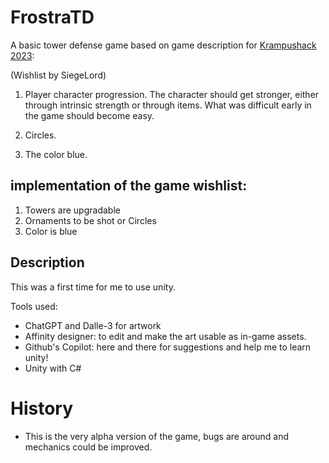 # FrostraTD

A basic tower defense game based on game description for [Krampushack 2023](https://tins.amarillion.org/krampu23/): 

(Wishlist by SiegeLord)

1. Player character progression. The character should get stronger, either through intrinsic strength or through items. What was difficult early in the game should become easy.

2. Circles.

3. The color blue.

## implementation of the game wishlist:

1. Towers are upgradable
2. Ornaments to be shot or Circles
3. Color is blue

## Description

This was a first time for me to use unity. 

Tools used:

- ChatGPT and Dalle-3 for artwork
- Affinity designer: to edit and make the art usable as in-game assets.
- Github's Copilot: here and there for suggestions and help me to learn unity!
- Unity with C#

# History

- This is the very alpha version of the game, bugs are around and mechanics could be improved.

